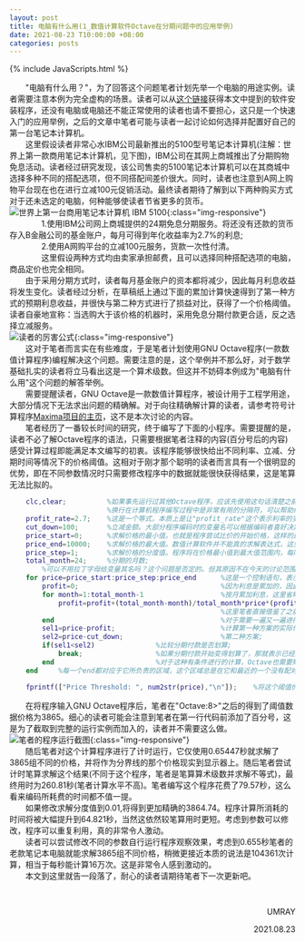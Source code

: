 ```yaml
---
layout: post
title: 电脑有什么用(1_数值计算软件Octave在分期问题中的应用举例)
date: 2021-08-23 T10:00:00 +08:00
categories: posts
---
```


{% include JavaScripts.html %}

&emsp;&emsp;"电脑有什么用？"，为了回答这个问题笔者计划先举一个电脑的用途实例。读者需要注意本例为完全虚构的场景。读者可以从[这个链接](https://www.gnu.org/software/octave/download "获得GNU Octave")获得本文中提到的软件安装程序，还没有电脑或电脑还不能正常使用的读者也请不要担心，这只是一个快速入门的应用举例，之后的文章中笔者可能与读者一起讨论如何选择并配置好自己的第一台笔记本计算机。  
&emsp;&emsp;这里假设读者非常心水IBM公司最新推出的5100型号笔记本计算机(注解：世界上第一款商用笔记本计算机，见下图)，IBM公司在其网上商城推出了分期购物免息活动。读者经过研究发现，该公司售卖的5100笔记本计算机可以在其商城中选择多种不同的搭配选项，但不同搭配间差价很大。同时，读者也注意到A网上购物平台现在也在进行立减100元促销活动。最终读者期待了解到以下两种购买方式对于还未选定的电脑，何种能够使读者节省更多的货币。  
![世界上第一台商用笔记本计算机 IBM 5100](/include/Blog/20210823001.png){:class="img-responsive"}  
&emsp;&emsp;&emsp;&emsp;1.使用IBM公司网上商城提供的24期免息分期服务。将还没有还款的货币存入B金融公司的基金账户，每月可得到年化收益率为2.7%的利息;  
&emsp;&emsp;&emsp;&emsp;2.使用A网购平台的立减100元服务，货款一次性付清。  
&emsp;&emsp;&emsp;&emsp;这里假设两种方式均由卖家承担邮费，且可以选择同种搭配选项的电脑，商品定价也完全相同。  
&emsp;&emsp;由于采用分期方式时，读者每月基金账户的资本都将减少，因此每月利息收益将发生变化。读者经过分析，在草稿纸上通过下面的累加计算快速得到了第一种方式的预期利息收益，并很快与第二种方式进行了损益对比，获得了一个价格阈值。读者自豪地宣称：当选购大于该价格的机器时，采用免息分期付款更合适，反之选择立减服务。  
![读者的厉害公式](/include/Blog/20210823002.png){:class="img-responsive"}  
&emsp;&emsp;这对于笔者而言实在有些难度，于是笔者计划使用GNU Octave程序(一款数值计算程序)编程解决这个问题。需要注意的是，这个举例并不那么好，对于数学基础扎实的读者将立马看出这是一个算术级数。但这并不妨碍本例成为"电脑有什么用"这个问题的解答举例。  
&emsp;&emsp;需要提醒读者，GNU Octave是一款数值计算程序，被设计用于工程学用途，大部分情况下无法求出问题的精确解。对于向往精确解计算的读者，请参考符号计算程序[Maxima项目的主页](https://maxima.sourceforge.io/download.html "Maxima项目主页")，这不是本次讨论的内容。  
&emsp;&emsp;笔者经历了一番较长时间的研究，终于编写了下面的小程序。需要提醒的是，读者不必了解Octave程序的语法，只需要根据笔者注释的内容(百分号后的内容)感受计算过程即能满足本文编写的初衷。该程序能够很快给出不同利率、立减、分期时间等情况下的价格阈值。这相对于刚才那个聪明的读者而言具有一个很明显的优势，即在不同参数情况时只需要修改程序中的数据就能很快获得结果，这是笔算无法比拟的。  
```matlab
    clc,clear;          %如果事先运行过其他Octave程序，应该先使用这句话清楚之前的计算结果;  
                        %换行在计算机程序编写过程中是非常有用的分隔符，可以帮助编码者快速理清程序结构;  
    profit_rate=2.7;    %这是一个等式，本质上是让"profit_rate"这个表示利率的变量等于2.7;  
    cut_down=100;       %立减金额。大部分程序编码时的变量名可以根据编码者喜好决定;  
    price_start=0;      %求解价格的最小值。也就是程序尝试比价的开始价格，这样的边界数据对于数值计算软件是必要的;  
    price_end=10000;    %求解价格的最大值。数值计算软件并不能真的求解表达式，这里它将一个价格一个价格进行计算和比较;  
    price_step=1;       %求解价格的分度值。程序将在价格最小值到最大值范围内，每隔这个数求解一次;  
    total_month=24;     %分期的月数;  
        %可以不用拉丁字母给变量其名吗？这个问题是否定的。但其原因不在今天的讨论范围中;  
    for price=price_start:price_step:price_end      %这是一个控制语句，表示在价格最小值到最大值中，每隔一个分度值给价格换一个值重新求解;  
        profit=0;                                   %因为利息是累加的，因此每次更改价格都将从0开始累加;  
        for month=1:total_month-1                   %按月累加利息，这里省略了一个冒号。事实上不指定分度值的情况下，Octave程序将自动以1作为分度值;  
            profit=profit+(total_month-month)/total_month*price*(profit_rate/100/12);  
                                                    %这里笔者直接借鉴了之前那位读者的表达式;  
        end                                         %对于需要一遍又一遍进行的计算过程，Octave需要知道它要循环计算的部分在哪里结束，这个end就写的很清楚;  
        sel1=price-profit;                          %计算第一种方案的实际付出;  
        sel2=price-cut_down;                        %第二种方案;  
        if(sel1<sel2)               %比较分期付款是否划算;  
            break;                  %如果分期付款开始变得划算了，那就表示已经达到阈值，此时结束循环，价格数据将保持不变，我们只需要将它输出到显示器上就好了;  
        end                         %对于这种有条件进行的计算，Octave也需要知道符合条件时它需要在哪里结束计算;  
    end     %每一个end都对应于它所负责的区域，这个区域总是在它和最近的一个没有配对的需要end的语句中间;  

    fprintf(["Price Threshold: ", num2str(price),"\n"]);    %将这个阈值价格显示出来;  
```
&emsp;&emsp;在将程序输入GNU Octave程序后，笔者在"Octave:8>"之后的得到了阈值数据价格为3865。细心的读者可能会注意到笔者在第一行代码前添加了百分号，这是为了截取到完整的运行实例而加入的，读者并不需要这么做。  
![笔者的程序运行截图](/include/Blog/20210823003.png){:class="img-responsive"}  
&emsp;&emsp;随后笔者对这个计算程序进行了计时运行，它仅使用0.65447秒就求解了3865组不同的价格，并将作为分界线的那个价格现实到显示器上。随后笔者尝试计时笔算求解这个结果(不同于这个程序，笔者是笔算算术级数并求解不等式)，最终用时为260.81秒(笔者计算水平不高)。笔者编写这个程序花费了79.57秒，这么看来编码所耗费的时间都不值一提。  
&emsp;&emsp;如果修改求解分度值到0.01,将得到更加精确的3864.74。程序计算所消耗的时间将被大幅提升到64.821秒，当然这依然较笔算用时更短。考虑到参数可以修改，程序可以重复利用，真的非常令人激动。  
&emsp;&emsp;读者可以尝试修改不同的参数自行运行程序观察效果，考虑到0.655秒笔者的老款笔记本电脑就能求解3865组不同价格，稍微更接近本质的说法是104361次计算，相当于每秒能计算16万次。这是非常令人感到激动的。  
&emsp;&emsp;本文到这里就告一段落了，耐心的读者请期待笔者下一次更新吧。  

&emsp;&emsp;  
<p align="right">UMRAY</p>
<p align="right">2021.08.23</p>
